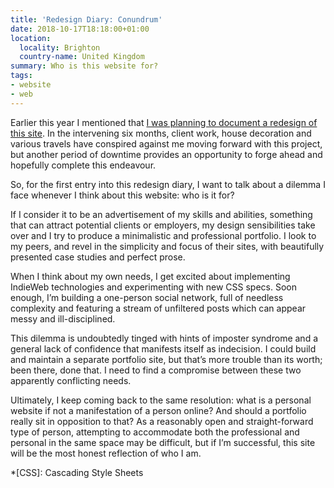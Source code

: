 ```yaml
---
title: 'Redesign Diary: Conundrum'
date: 2018-10-17T18:18:00+01:00
location:
  locality: Brighton
  country-name: United Kingdom
summary: Who is this website for?
tags:
- website
- web
---
```

Earlier this year I mentioned that [I was planning to document a redesign of this site][1]. In the intervening six months, client work, house decoration and various travels have conspired against me moving forward with this project, but another period of downtime provides an opportunity to forge ahead and hopefully complete this endeavour.

So, for the first entry into this redesign diary, I want to talk about a dilemma I face whenever I think about this website: who is it for?

If I consider it to be an advertisement of my skills and abilities, something that can attract potential clients or employers, my design sensibilities take over and I try to produce a minimalistic and professional portfolio. I look to my peers, and revel in the simplicity and focus of their sites, with beautifully presented case studies and perfect prose.

When I think about my own needs, I get excited about implementing IndieWeb technologies and experimenting with new CSS specs. Soon enough, I’m building a one-person social network, full of needless complexity and featuring a stream of unfiltered posts which can appear messy and ill-disciplined.

This dilemma is undoubtedly tinged with hints of imposter syndrome and a general lack of confidence that manifests itself as indecision. I could build and maintain a separate portfolio site, but that’s more trouble than its worth; been there, done that. I need to find a compromise between these two apparently conflicting needs.

Ultimately, I keep coming back to the same resolution: what is a personal website if not a manifestation of a person online? And should a portfolio really sit in opposition to that? As a reasonably open and straight-forward type of person, attempting to accommodate both the professional and personal in the same space may be difficult, but if I’m successful, this site will be the most honest reflection of who I am.

[1]: /2018/04/redesign

*[CSS]: Cascading Style Sheets
